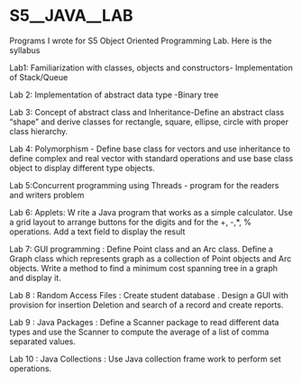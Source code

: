 # S5__JAVA__LAB
Programs I wrote for S5 Object Oriented Programming Lab.
Here is the syllabus 

Lab1: Familiarization with classes, objects  and constructors- Implementation of Stack/Queue

Lab  2:  Implementation  of  abstract  data  type  -Binary  tree

Lab  3:  Concept  of  abstract  class  and    Inheritance-Define  an  abstract    class “shape”  and  derive  classes  for  rectangle,  square,  ellipse,  circle  with  proper class  hierarchy. 

Lab  4:  Polymorphism    -  Define  base  class  for  vectors  and  use  inheritance  to define  complex  and  real  vector  with  standard  operations  and  use  base  class object  to  display  different  type  objects. 

Lab  5:Concurrent  programming  using  Threads  -  program  for  the  readers  and  writers problem 

Lab  6:  Applets:  W  rite  a  Java  program  that  works  as  a  simple  calculator.  Use  a grid  layout  to  arrange  buttons  for  the  digits  and  for  the  +,  -,*,  %  operations. Add a text field to display the result

Lab  7:  GUI  programming  :  Define  Point  class  and  an  Arc  class.  Define  a  Graph class    which  represents  graph  as  a  collection  of  Point  objects  and  Arc  objects. Write  a  method  to  find  a  minimum  cost  spanning  tree  in  a  graph  and  display  it. 

Lab  8  :    Random  Access  Files  :    Create  student  database  .  Design  a  GUI    with provision  for  insertion  Deletion  and    search  of  a  record    and  create  reports. 

Lab 9 : Java Packages  : Define  a Scanner package to read different data types and  use  the  Scanner  to  compute  the    average  of  a  list  of    comma  separated values. 

Lab  10  :    Java  Collections    :  Use  Java  collection  frame  work  to  perform  set operations.
